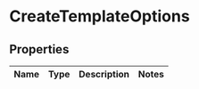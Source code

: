 # CreateTemplateOptions
## Properties

Name | Type | Description | Notes
------------ | ------------- | ------------- | -------------


